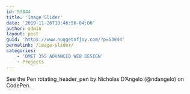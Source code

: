 ```yaml
---
id: 53844
title: 'Image Slider'
date: '2019-11-26T10:46:56-04:00'
author: admin
layout: post
guid: 'https://www.nuggetofjoy.com/?p=53844'
permalink: /image-slider/
categories:
    - 'DMET 355 ADVANCED WEB DESIGN'
    - Projects
---
```


See the Pen rotating\_header\_pen by Nicholas D’Angelo (@ndangelo) on CodePen.
